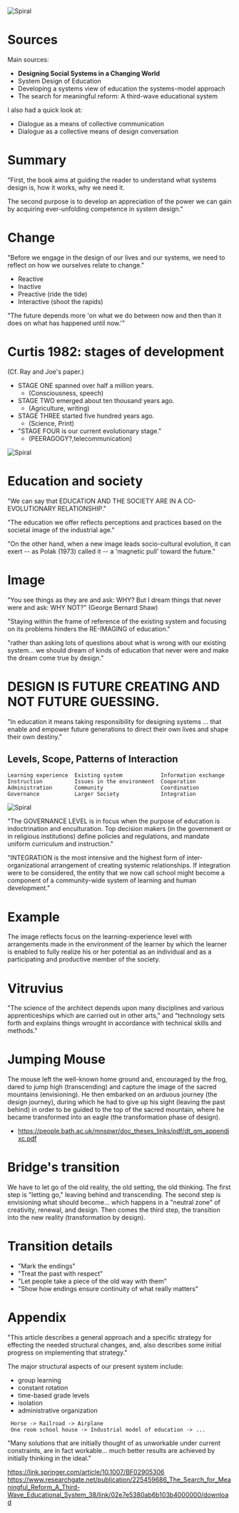 ![Spiral](http://metameso.org/~joe/pics/spiral.png)

Sources
=======

Main sources:

-   **Designing Social Systems in a Changing World**
-   System Design of Education
-   Developing a systems view of education the systems-model approach
-   The search for meaningful reform: A third-wave educational system

I also had a quick look at:

-   Dialogue as a means of collective communication
-   Dialogue as a collective means of design conversation

Summary
=======

\"First, the book aims at guiding the reader to understand what systems
design is, how it works, why we need it.

The second purpose is to develop an appreciation of the power we can
gain by acquiring ever-unfolding competence in system design.\"

Change
======

\"Before we engage in the design of our lives and our systems, we need
to reflect on how we ourselves relate to change.\"

-   Reactive
-   Inactive
-   Preactive (ride the tide)
-   Interactive (shoot the rapids)

\"The future depends more \'on what we do between now and then than it
does on what has happened until now.\'\"

Curtis 1982: stages of development
==================================

(Cf. Ray and Joe\'s paper.)

-   STAGE ONE spanned over half a million years.
    -   (Consciousness, speech)
-   STAGE TWO emerged about ten thousand years ago.
    -   (Agriculture, writing)
-   STAGE THREE started five hundred years ago.
    -   (Science, Print)
-   \"STAGE FOUR is our current evolutionary stage.\"
    -   (PEERAGOGY?,telecommunication)
    
![Spiral](http://metameso.org/~joe/pics/stages.png)

Education and society
=====================

\"We can say that EDUCATION AND THE SOCIETY ARE IN A CO-EVOLUTIONARY
RELATIONSHIP.\"

\"The education we offer reflects perceptions and practices based on the
societal image of the industrial age.\"

\"On the other hand, when a new image leads socio-cultural evolution, it
can exert -- as Polak (1973) called it -- a \'magnetic pull\' toward the
future.\"

Image
=====

\"You see things as they are and ask: WHY? But I dream things that never
were and ask: WHY NOT?\" (George Bernard Shaw)

\"Staying within the frame of reference of the existing system and
focusing on its problems hinders the RE-IMAGING of education.\"

\"rather than asking lots of questions about what is wrong with our
existing system... we should dream of kinds of education that never were
and make the dream come true by design.\"

DESIGN IS FUTURE CREATING AND NOT FUTURE GUESSING.
==================================================

\"In education it means taking responsibility for designing systems ...
that enable and empower future generations to direct their own lives and
shape their own destiny.\"

Levels, Scope, Patterns of Interaction
--------------------------------------

``` {.text}
Learning experience  Existing system            Information exchange
Instruction          Issues in the environment  Cooperation         
Administration       Community                  Coordination        
Governance           Larger Society             Integration         
```

![Spiral](http://metameso.org/~joe/pics/box.png)

\"The GOVERNANCE LEVEL is in focus when the purpose of education is
indoctrination and enculturation. Top decision makers (in the government
or in religious institutions) define policies and regulations, and
mandate uniform curriculum and instruction.\"

\"INTEGRATION is the most intensive and the highest form of
inter-organizational arrangement of creating systemic relationships. If
integration were to be considered, the entity that we now call school
might become a component of a community-wide system of learning and
human development.\"

Example
=======

The image reflects focus on the learning-experience level with
arrangements made in the environment of the learner by which the learner
is enabled to fully realize his or her potential as an individual and as
a participating and productive member of the society.

Vitruvius
=========

\"The science of the architect depends upon many disciplines and various
apprenticeships which are carried out in other arts,\" and \"technology
sets forth and explains things wrought in accordance with technical
skills and methods.\"

Jumping Mouse
=============

The mouse left the well-known home ground and, encouraged by the frog,
dared to jump high (transcending) and capture the image of the sacred
mountains (envisioning). He then embarked on an arduous journey (the
design journey), during which he had to give up his sight (leaving the
past behind) in order to be guided to the top of the sacred mountain,
where he became transformed into an eagle (the transformation phase of
design).

-   <https://people.bath.ac.uk/mnspwr/doc_theses_links/pdf/dt_gm_appendixc.pdf>

Bridge\'s transition
====================

We have to let go of the old reality, the old setting, the old thinking.
The first step is \"letting go,\" leaving behind and transcending. The
second step is envisioning what should become... which happens in a
\"neutral zone\" of creativity, renewal, and design. Then comes the
third step, the transition into the new reality (transformation by
design).

Transition details
==================

-   \"Mark the endings\"
-   \"Treat the past with respect\"
-   \"Let people take a piece of the old way with them\"
-   \"Show how endings ensure continuity of what really matters\"

Appendix
========

\"This article describes a general approach and a specific strategy for
effecting the needed structural changes, and, also describes some
initial progress on implementing that strategy.\"

The major structural aspects of our present system include:

-   group learning
-   constant rotation
-   time-based grade levels
-   isolation
-   administrative organization

```{.text}
 Horse -> Railroad -> Airplane
 One room school house -> Industrial model of education -> ...
```

\"Many solutions that are initially thought of as unworkable under
current constraints, are in fact workable... much better results are
achieved by initially thinking in the ideal.\"

<https://link.springer.com/article/10.1007/BF02905306>
<https://www.researchgate.net/publication/225459686_The_Search_for_Meaningful_Reform_A_Third-Wave_Educational_System_38/link/02e7e5380ab6b103b4000000/download>
